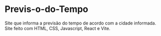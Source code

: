 # Previs-o-do-Tempo
Site que informa a previsão do tempo de acordo com a cidade informada. Site feito com HTML, CSS, Javascript, React e Vite.

